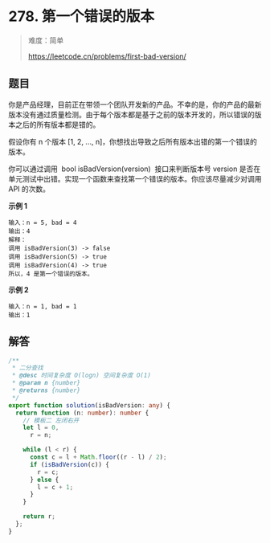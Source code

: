 # 278. 第一个错误的版本

> 难度：简单
>
> https://leetcode.cn/problems/first-bad-version/

## 题目

你是产品经理，目前正在带领一个团队开发新的产品。不幸的是，你的产品的最新版本没有通过质量检测。由于每个版本都是基于之前的版本开发的，所以错误的版本之后的所有版本都是错的。

假设你有 n 个版本 [1, 2, ..., n]，你想找出导致之后所有版本出错的第一个错误的版本。

你可以通过调用  bool isBadVersion(version)  接口来判断版本号 version 是否在单元测试中出错。实现一个函数来查找第一个错误的版本。你应该尽量减少对调用 API 的次数。

**示例 1**

```
输入：n = 5, bad = 4
输出：4
解释：
调用 isBadVersion(3) -> false
调用 isBadVersion(5) -> true
调用 isBadVersion(4) -> true
所以，4 是第一个错误的版本。
```

**示例 2**

```
输入：n = 1, bad = 1
输出：1
```

## 解答

```typescript
/**
 * 二分查找
 * @desc 时间复杂度 O(logn) 空间复杂度 O(1)
 * @param n {number}
 * @returns {number}
 */
export function solution(isBadVersion: any) {
  return function (n: number): number {
    // 模板二 左闭右开
    let l = 0,
      r = n;

    while (l < r) {
      const c = l + Math.floor((r - l) / 2);
      if (isBadVersion(c)) {
        r = c;
      } else {
        l = c + 1;
      }
    }

    return r;
  };
}
```
